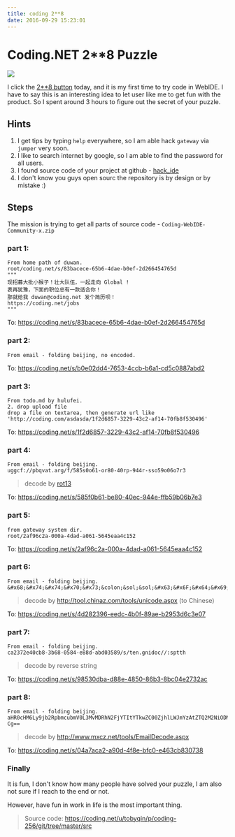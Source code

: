 ```yaml
---
title: coding 2**8
date: 2016-09-29 15:23:01
---
```

# Coding.NET 2**8 Puzzle

![](https://dn-coding-net-production-static.qbox.me/512b2a62-956b-4ef8-8e84-b3c66e71468f.png)

I click the [2**8 button](https://ide.coding.net/256) today, and it is my first time to try code in WebIDE. I have to say this is an interesting idea to let user like me to get fun with the product. So I spent around 3 hours to figure out the secret of your puzzle.

## Hints

1. I get tips by typing `help` everywhere, so I am able hack `gateway` via `jumper` very soon.
2. I like to search internet by google, so I am able to find the password for all users.
3. I found source code of your project at github - [hack_ide](https://github.com/vangie/hack_ide/tree/master/lib/hack_ide)
4. I don't know you guys open sourc the repository is by design or by mistake :)

## Steps

The mission is trying to get all parts of source code - `Coding-WebIDE-Community-x.zip`

### part 1:

```
From home path of duwan.
root/coding.net/s/83bacece-65b6-4dae-b0ef-2d266454765d
"""
现招募大批小猴子！壮大队伍，一起走向 Global !
表再犹豫，下面的职位总有一款适合你！
那就给我 duwan@coding.net 发个简历呗！
https://coding.net/jobs
"""
```

To: https://coding.net/s/83bacece-65b6-4dae-b0ef-2d266454765d

### part 2:

```
From email - folding beijing, no encoded.
```

To: https://coding.net/s/b0e02dd4-7653-4ccb-b6a1-cd5c0887abd2

### part 3:

```
From todo.md by hulufei.
2. drop upload file
drop a file on textarea, then generate url like 
'http://coding.com/asdasda/1f2d6857-3229-43c2-af14-70fb8f530496'

```

To: https://coding.net/s/1f2d6857-3229-43c2-af14-70fb8f530496

### part 4:

```
From email - folding beijing.
uggcf://pbqvat.arg/f/585s0o61-or80-40rp-944r-sso59o06o7r3
```

> decode by [rot13](http://www.mxcz.net/tools/rot13.aspx)

To: https://coding.net/s/585f0b61-be80-40ec-944e-ffb59b06b7e3

### part 5:

```
from gateway system dir.
root/2af96c2a-000a-4dad-a061-5645eaa4c152
```

To: https://coding.net/s/2af96c2a-000a-4dad-a061-5645eaa4c152

### part 6:

```
From email - folding beijing.
&#x68;&#x74;&#x74;&#x70;&#x73;&colon;&sol;&sol;&#x63;&#x6F;&#x64;&#x69;&#x6E;&#x67;&period;&#x6E;&#x65;&#x74;&sol;&#x73;&sol;&#x34;&#x64;&#x32;&#x38;&#x32;&#x33;&#x39;&#x36;&#x2D;&#x65;&#x65;&#x64;&#x63;&#x2D;&#x34;&#x62;&#x30;&#x66;&#x2D;&#x38;&#x39;&#x61;&#x65;&#x2D;&#x62;&#x32;&#x39;&#x35;&#x33;&#x64;&#x36;&#x63;&#x33;&#x65;&#x30;&#x37;
```

> decode by http://tool.chinaz.com/tools/unicode.aspx (to Chinese)

To: https://coding.net/s/4d282396-eedc-4b0f-89ae-b2953d6c3e07

### part 7:

```
From email - folding beijing.
ca2372e40cb8-3b68-0584-e88d-abd03589/s/ten.gnidoc//:sptth
```

> decode by reverse string

To: https://coding.net/s/98530dba-d88e-4850-86b3-8bc04e2732ac

### part 8:

```
From email - folding beijing.
aHR0cHM6Ly9jb2RpbmcubmV0L3MvMDRhN2FjYTItYTkwZC00ZjhlLWJmYzAtZTQ2M2NiODMwNzM4
Cg==
```

> decode by http://www.mxcz.net/tools/EmailDecode.aspx

To: https://coding.net/s/04a7aca2-a90d-4f8e-bfc0-e463cb830738


### Finally

It is fun, I don't know how many people have solved your puzzle, I am also not sure if I reach to the end or not.

However, have fun in work in life is the most important thing.

> Source code: https://coding.net/u/tobyqin/p/coding-256/git/tree/master/src

